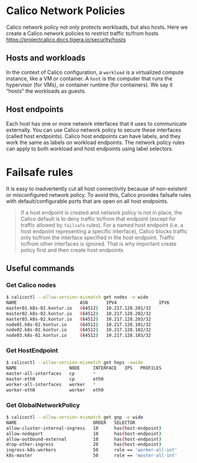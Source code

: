 Calico Network Policies
=======================
Calico network policy not only protects workloads, but also hosts. Here we create a Calico network policies to restrict traffic to/from hosts https://projectcalico.docs.tigera.io/security/hosts

## Hosts and workloads
In the context of Calico configuration, a `workload` is a virtualized compute instance, like a VM or container. A `host` is the computer that runs the hypervisor (for VMs), or container runtime (for containers). We say it “hosts” the workloads as guests.

## Host endpoints
Each host has one or more network interfaces that it uses to communicate externally. You can use Calico network policy to secure these interfaces (called host endpoints). Calico host endpoints can have labels, and they work the same as labels on workload endpoints. The network policy rules can apply to both workload and host endpoints using label selectors.

# Failsafe rules
It is easy to inadvertently cut all host connectivity because of non-existent or misconfigured network policy. To avoid this, Calico provides failsafe rules with default/configurable ports that are open on all host endpoints.

>If a host endpoint is created and network policy is not in place, the Calico default is to deny traffic to/from that endpoint (except for traffic allowed by `failsafe` rules). For a named host endpoint (i.e. a host endpoint representing a specific interface), Calico blocks traffic only to/from the interface specified in the host endpoint. Traffic to/from other interfaces is ignored.
>That is why important create policy first and then create host endpoints

## Useful commands

### Get Calico nodes
```bash
$ calicoctl --allow-version-mismatch get nodes -o wide
NAME                        ASN       IPV4                IPV6
master01.k8s-02.kontur.io   (64512)   10.217.128.201/32
master02.k8s-02.kontur.io   (64512)   10.217.128.202/32
master03.k8s-02.kontur.io   (64512)   10.217.128.203/32
node01.k8s-02.kontur.io     (64512)   10.217.128.101/32
node02.k8s-02.kontur.io     (64512)   10.217.128.102/32
node03.k8s-02.kontur.io     (64512)   10.217.128.103/32
```

### Get HostEndpoint
```bash
$ calicoctl --allow-version-mismatch get heps -owide
NAME                    NODE     INTERFACE   IPS   PROFILES
master-all-interfaces   cp       *
master-eth0             cp       eth0
worker-all-interfaces   worker   *
worker-eth0             worker   eth0
```

### Get GlobalNetworkPolicy
```bash
$ calicoctl --allow-version-mismatch get gnp -o wide
NAME                             ORDER   SELECTOR
allow-cluster-internal-ingress   10      has(host-endpoint)
allow-nodeport                   10      has(host-endpoint)
allow-outbound-external          10      has(host-endpoint)
drop-other-ingress               20      has(host-endpoint)
ingress-k8s-workers              50      role == 'worker-all-int'
k8s-master                       50      role == 'master-all-int'
```
